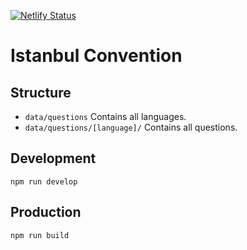 [![Netlify Status](https://api.netlify.com/api/v1/badges/a332a77b-2ee6-4ac7-9f9f-9aed5d316446/deploy-status)](https://app.netlify.com/sites/ic-8-questions/deploys)

# Istanbul Convention

## Structure

- `data/questions` Contains all languages.
- `data/questions/[language]/` Contains all questions.


## Development

```
npm run develop
```


## Production

```
npm run build
```
